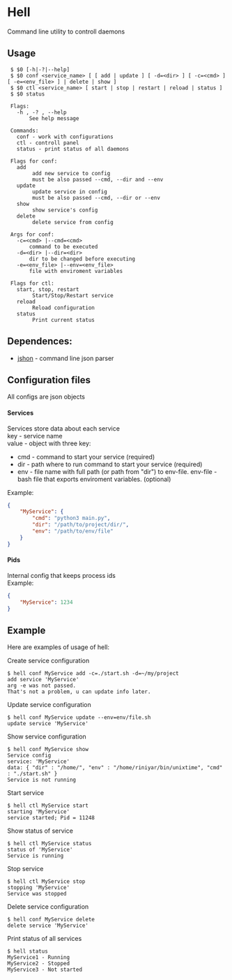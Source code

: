 # Hell  

Command line utility to controll daemons  

## Usage
```
 $ $0 [-h|-?|--help]
 $ $0 conf <service_name> [ [ add | update ] [ -d=<dir> ] [ -c=<cmd> ] [ -e=<env_file> ] | delete | show ]
 $ $0 ctl <service_name> [ start | stop | restart | reload | status ]
 $ $0 status

 Flags:
   -h , -? , --help
       See help message

 Commands:
   conf - work with configurations
   ctl - controll panel
   status - print status of all daemons

 Flags for conf:
   add
        add new service to config
        must be also passed --cmd, --dir and --env
   update
        update service in config
        must be also passed --cmd, --dir or --env
   show
        show service's config
   delete
        delete service from config

 Args for conf:
   -c=<cmd> |--cmd=<cmd>
       command to be executed
   -d=<dir> |--dir=<dir>
       dir to be changed before executing
   -e=<env_file> |--env=<env_file>
       file with enviroment variables

 Flags for ctl:
   start, stop, restart
        Start/Stop/Restart service
   reload
        Reload configuration
   status
        Print current status
```

## Dependences:  
* [jshon](http://kmkeen.com/jshon) - command line json parser

## Configuration files

All configs are json objects  

#### Services  

Services store data about each service  
key - service name  
value - object with three key:  
* cmd - command to start your service (required)  
* dir - path where to run command to start your service (required)  
* env - file name with full path (or path from "dir") to env-file. env-file - bash file that exports enviroment variables. (optional)  

Example:  
```json  
{  
	"MyService": {  
		"cmd": "python3 main.py",  
		"dir": "/path/to/project/dir/",  
		"env": "/path/to/env/file"  
	}  
}  
```  

#### Pids

Internal config that keeps process ids  
Example:  
```json
{
	"MyService": 1234
}
```

## Example  

Here are examples of usage of hell:  

Create service configuration   
```
$ hell conf MyService add -c=./start.sh -d=~/my/project
add service 'MyService'
arg -e was not passed.
That's not a problem, u can update info later.
```

Update service configuration  
```
$ hell conf MyService update --env=env/file.sh
update service 'MyService'
```

Show service configuration  
```
$ hell conf MyService show
Service config
service: 'MyService'
data: { "dir" : "/home/", "env" : "/home/riniyar/bin/unixtime", "cmd" : "./start.sh" }
Service is not running
```

Start service  
```
$ hell ctl MyService start
starting 'MyService'
service started; Pid = 11248
```

Show status of service  
```
$ hell ctl MyService status
status of 'MyService'
Service is running
```

Stop service  
```
$ hell ctl MyService stop
stopping 'MyService'
Service was stopped
```

Delete service configuration  
```
$ hell conf MyService delete
delete service 'MyService'
```

Print status of all services  
```
$ hell status  
MyService1 - Running
MyService2 - Stopped
MyService3 - Not started
```